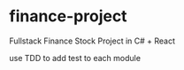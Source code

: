 # finance-project
Fullstack Finance  Stock Project in C# + React

use TDD to add test to each module